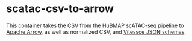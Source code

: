 # scatac-csv-to-arrow

This container takes the CSV from the HuBMAP scATAC-seq pipeline to [Apache Arrow](https://arrow.apache.org/), as well as normalized CSV, and [Vitessce JSON schemas](https://github.com/hubmapconsortium/vitessce/tree/master/src/schemas).
